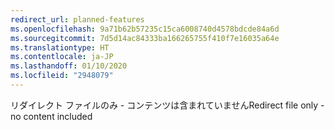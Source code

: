 ```yaml
---
redirect_url: planned-features
ms.openlocfilehash: 9a71b62b57235c15ca6008740d4578bdcde84a6d
ms.sourcegitcommit: 7d5d14ac84333ba166265755f410f7e16035a64e
ms.translationtype: HT
ms.contentlocale: ja-JP
ms.lasthandoff: 01/10/2020
ms.locfileid: "2948079"
---
```

<span data-ttu-id="1e3c6-101">リダイレクト ファイルのみ - コンテンツは含まれていません</span><span class="sxs-lookup"><span data-stu-id="1e3c6-101">Redirect file only - no content included</span></span>
